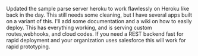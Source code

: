 Updated the sample parse server heroku to work flawlessly on Heroku like back in the day. This still needs some cleaning, but I have several apps built on a variant of this. I'll add some documentation and a wiki on how to easily deploy. This has everything working, and is serving custom routes,webhooks, and cloud codes. If you need a REST backend fast for rapid deployment and your organization uses salesforce this will work for rapid prototyping. 
